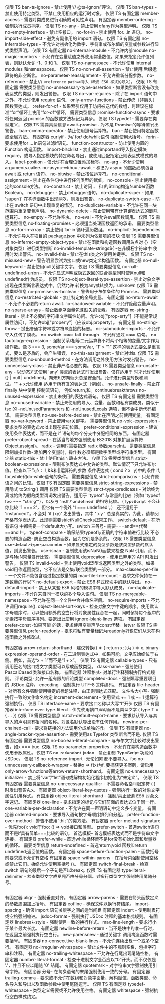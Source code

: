 仅限 TS
ban-ts-ignore - 禁止使用“// @ts-ignore”评论。
仅限 TS
ban-types - 禁止使用特定类型。不禁止使用相应的运行时对象。
仅限 TS
有固定器
member-access - 需要对类成员进行明确的可见性声明。
有固定器
member-ordering - 强制执行成员排序。
仅限 TS
no-any - 禁止使用 ofany作为类型声明。
仅限 TS
no-empty-interface - 禁止空接口。
no-for-in - 禁止使用 for...in 语句。
no-import-side-effect - 避免有副作用的 import 语句。
仅限 TS
有固定器
no-inferrable-types - 不允许对初始化为数字、字符串或布尔值的变量或参数进行显式类型声明。
仅限 TS
有固定器
no-internal-module - 不允许内部module
no-magic-numbers - 不允许在变量赋值之外使用常量数值。如果未指定允许值列表，则默认允许 -1、0 和 1。
仅限 TS
no-namespace - 不允许使用 internal modules 和namespaces。
仅限 TS
no-non-null-assertion - 禁止使用!后缀运算符的非空断言。
no-parameter-reassignment - 不允许重新分配参数。
no-reference - 禁止/// `<reference path=>导入（改用 ES6 样式的导入）`。
仅限 TS
有固定器
需要类型信息
no-unnecessary-type-assertion - 如果类型断言没有改变表达式的类型，则发出警告。
仅限 TS
no-var-requires - 除了在 import 语句中之外，不允许使用 require 语句。
only-arrow-functions - 禁止传统（非箭头）函数表达式。
prefer-for-of - 如果索引仅用于访问被迭代的数组，则建议在标准“for”循环上使用“for-of”循环。
需要类型信息
promise-function-async - 要求将任何返回 promise 的函数或方法标记为异步。
仅限 TS
typedef - 需要存在类型定义。
仅限 TS
需要类型信息
await-promise - 对不是 Promise 的等待值发出警告。
ban-comma-operator - 禁止使用逗号运算符。
ban - 禁止使用特定函数或全局方法。
有固定器
curlyif - 为/ for/ do/while语句 强制使用大括号。
forin - 要求使用for ... in语句过滤if语句。
function-constructor - 防止使用内置的 Function 构造函数。
import-blacklist - 禁止通过importand导入指定模块require，或导入指定模块的特定命名导出，或使用匹配指定正则表达式模式的导入。
label-position - 仅允许在合理位置添加标签。
no-arg - 不允许使用arguments.callee.
no-async-without-await - 标记为 async 的函数必须包含 await 或 return 语句。
no-bitwise - 禁止按位运算符。
no-conditional-assignment - 禁止在条件句中进行任何类型的赋值。
no-console - 禁止使用指定的console方法。
no-construct - 禁止访问 、 和 的String构造Number函数Boolean。
no-debugger - 禁止debugger语句。
no-duplicate-super - 如果 'super()' 在构造函数中出现两次，则发出警告。
no-duplicate-switch-case - 防止在 switch 语句中出现重复的情况。
no-duplicate-variable - 不允许在同一块范围内重复变量声明。
no-dynamic-delete - 禁止使用带有计算键表达式的删除运算符。
no-empty - 不允许空块。
no-eval - 不允许eval函数调用。
仅限 TS
需要类型信息
no-floating-promises - 必须适当处理函数返回的承诺。
需要类型信息
no-for-in-array - 禁止使用 for-in 循环遍历数组。
no-implicit-dependencies - 不允许导入在项目的 package.json 中未列为依赖项的模块
仅限 TS
需要类型信息
no-inferred-empty-object-type - 禁止在函数和构造函数调用站点对 {}（空对象类型）进行类型推断
no-invalid-template-strings${ -在非模板字符串中 使用时发出警告。
no-invalid-this - 禁止在this类之外使用关键字。
仅限 TS
no-misused-new - 警告明显尝试为接口或new类定义构造函数。
有固定器
no-null-keyword - 禁止使用null关键字文字。
仅限 TS
需要类型信息
no-null-undefined-union - 不允许显式声明或隐式返回的联合类型同时使用null和 undefined作为成员。
仅限 TS
no-object-literal-type-assertion - 禁止对象文字出现在类型断言表达式中。仍然允许 转换为any或转换为。unknown
仅限 TS
需要类型信息
no-promise-as-boolean - 警告用于布尔条件的 Promise。
需要类型信息
no-restricted-globals - 禁止特定的全局变量。
有固定器
no-return-await - 不允许不必要的return await.
no-shadowed-variable - 不允许隐藏变量声明。
no-sparse-arrays - 禁止数组字面量包含缺失的元素。
有固定器
no-string-literal - 禁止不必要的字符串文字属性访问。允许obj["prop-erty"]（不能是常规属性访问）。不允许obj["property"]（应该obj.property）。
有固定器
no-string-throw - 抛出普通字符串或字符串连接的标志。
no-submodule-imports - 不允许导入任何子模块。
no-switch-case-fall-through - 不允许通过 case 语句。
no-tautology-expression - 强制关系/相等二元运算符不将两个相等的变量/文字作为操作数。像 3 === 3, someVar === someVar, “1” > “1” 这样的表达式要么是重言式，要么是矛盾的，会产生错误。
no-this-assignment - 禁止对this.
仅限 TS
需要类型信息
no-unbound-method - 在方法调用之外使用方法时发出警告。
no-unnecessary-class - 禁止非严格必要的类。
仅限 TS
需要类型信息
no-unsafe-any - 以动态方式使用 'any' 类型的表达式时发出警告。仅在适用于 时才允许使用{} | null | undefined。向未知方向低头总是安全的。允许进行类型转换和测试。"" + x允许使用 适用于所有值的表达式（例如）。
no-unsafe-finally - 禁止在 finally 块中使用 控制流语句， 例如return,和。continuebreakthrows
no-unused-expression - 禁止未使用的表达式语句。
仅限 TS
有固定器
需要类型信息
no-unused-variable - 禁止未使用的导入、变量、函数和私有类成员。类似于 tsc 的 –noUnusedParameters 和 –noUnusedLocals 选项，但不会中断代码编译。
需要类型信息
no-use-before-declare - 禁止在声明之前使用变量。
有固定器
no-var-keyword - 禁止使用var关键字。
需要类型信息
no-void-expression - 要求类型的表达式void出现在语句位置。
prefer-conditional-expression - 建议使用条件表达式，而不是在 if 语句的每个分支中分配相同的东西。
有固定器
prefer-object-spread - 在适当的地方强制使用 ES2018 对象扩展运算符Object.assign()。
radix - 调用时需要指定 radix 参数parseInt。
需要类型信息
限制加操作数- 添加两个变量时，操作数必须都是数字类型或字符串类型。
有固定器
static-this - 禁止使用thisin 静态方法。
仅限 TS
需要类型信息
strict-boolean-expressions - 限制布尔表达式中允许的类型。默认情况下只允许布尔值。检查以下节点：
!,&&和||运算符的参数
条件表达式 ( cond ? x : y)中的条件
if, for,while和do-while语句的条件。
需要类型信息
strict-comparisons - 只允许原语之间的比较。
仅限 TS
有固定器
需要类型信息
strict-string-expressions - 禁用隐式 toString() 调用
仅限 TS
需要类型信息
strict-type-predicates - 对始终为真或始终为假的类型谓词发出警告。适用于 'typeof' 与常量的比较（例如 'typeof foo === “string”'），以及与 'null'/'undefined' 的相等比较。（TypeScript 不会让你比较 '1 === 2'，但它有一个例外 '1 === undefined'。） 还不适用于 'instanceof'。不会对 'if (xy)' 发出警告，其中 ' x.y ' 总是真实的。为此，请参阅严格布尔表达式。此规则需要strictNullChecks正常工作。
switch-default - 在所有语句 中都需要一个default大小写。switch
三等号- 需要===and!==代替==and !=。
typeof-compare - 确保结果typeof与正确的字符串值进行比较
不必要的构造函数- 防止空白构造函数，因为它们是多余的。
仅限 TS
需要类型信息
use-default-type-parameter - 如果显式指定的类型参数是该类型参数的默认值，则发出警告。
use-isnan - 强制使用该isNaN()函数来检查 NaN 引用，而不是与NaN常量进行比较。
需要类型信息
deprecation - 使用已弃用的 API 时发出警告。
仅限 TS
invalid-void - 禁止使用void泛型或返回类型之外的类型。如果void用作返回类型，它不应该是交集/联合类型的一部分。
max-classes-per-file - 一个文件不能包含超过指定数量的类
max-file-line-count - 要求文件保持在一定数量的行以下
no-default-export - 禁止 ES6 样式模块中的默认导出。
no-default-import - 禁止从某些 ES6 风格的模块中导入默认成员。
no-duplicate-imports - 不允许来自同一模块的多个导入语句。
仅限 TS
no-mergeable-namespace - 不允许在同一个文件中合并命名空间。
no-require-imports - 不允许调用require().
object-literal-sort-keys - 检查对象文字中键的顺序。使用默认字母顺序时，可以使用额外的空白行将对象属性组合在一起，同时保持每个组中的元素按字母顺序排列。要退出此使用 ignore-blank-lines 选项。
有固定器
prefer-const -如果可能 的话，要求使用变量声明const代替。letvar
仅限 TS
需要类型信息
prefer-readonly - 要求将私有变量标记为readonly好像它们从未在构造函数之外修改过。

有固定器
arrow-return-shorthand - 建议转换() => { return x; }为() => x.
binary-expression-operand-order - 在二进制表达式中，如果可能，文字应始终位于右侧。例如，首选“x + 1”而不是“1 + x”。
仅限 TS
有固定器
callable-types - 只有调用签名的接口或文字类型可以写成函数类型。
class-name - 强制使用 PascalCased 类和接口名称。
有固定器
注释格式- 对单行注释强制执行格式规则。
评论类型- 允许一组有限的评论类型
completed-docs - 强制填写重要项目的 JSDoc 注释。
encoding - 强制执行 UTF-8 文件编码。
有固定器
file-header - 对所有文件强制使用特定的标题注释，由正则表达式匹配。
文件名大小写- 强制执行一致的文件命名约定
increment-decrement - 使用显式 += 1 或 -= 1 运算符强制执行。
仅限 TS
interface-name - 要求接口名称以大写“I”开头
仅限 TS
有固定器
interface-over-type-literal - 优先使用接口声明而不是类型文字 ( type T = { ... })
仅限 TS
需要类型信息
match-default-export-name - 要求默认导入与其导入的声明具有相同的名称。对匿名默认导出没有任何作用。
newline-per-chained-call - 要求将链接的方法调用分成单独的行。
仅限 TS
有固定器
no-angle-bracket-type-assertion - 需要使用as Typefor 类型断言而不是<Type>.
仅限 TS
有固定器
需要类型信息
no-boolean-literal-compare - 与布尔文字比较时发出警告，如x === true.
仅限 TS
no-parameter-properties - 不允许在类构造函数中使用参数属性。
仅限 TS
no-redundant-jsdoc - 禁止复制 TypeScript 功能的 JSDoc。
仅限 TS
no-reference-import -无论如何 都不要<reference types="foo" />导入。foo
no-unnecessary-callback-wrapper - 替换x => f(x)为f. 要捕获更多案例，请启用only-arrow-functions等arrow-return-shorthand。
有固定器
no-unnecessary-initializer - 禁止将“var”/“let”语句或解构初始化程序初始化为“未定义”。
仅限 TS
有固定器
需要类型信息
no-unnecessary-qualifier - 不需要命名空间限定符 ( ) 时发出警告A.x。
有固定器
object-literal-key-quotes - 强制执行一致的对象文字属性引用样式。
有固定器
object-literal-shorthand - 强制/禁止使用 ES6 对象文字速记。
有固定器
one-line - 要求指定的标记与它们前面的表达式位于同一行。
one-variable-per-declaration - 不允许在同一声明语句中定义多个变量。
有固定器
ordered-imports - 要求导入语句按字母顺序排列和分组。
prefer-function-over-method - 警告不使用“this”的类方法。
有固定器
prefer-method-signature - 优先foo(): void于foo: () => void接口和类型。
prefer-switch - 首选switch语句而不是if具有简单===比较的语句。
首选模板- 首选模板表达式而不是字符串文字连接。
有固定器
prefer-while - 首选while循环而不是for没有初始化器和增量器的循环。
需要类型信息
return-undefined - 首选return;void 函数和return undefined;返回值的函数。
有固定器
space-before-function-paren - 函数括号前要求或不允许有空格
有固定器
space-within-parens - 在括号内强制使用空格或禁止它们。始终允许使用空括号 ()。
有固定器
switch-final-break - 检查 switch 语句的最后一个子句是否以break;.
仅限 TS
有固定器
type-literal-delimiter - 检查类型文字成员是否由分号分隔。对多行类型文字强制使用尾随分号。

##

有固定器
align - 强制垂直对齐。
有固定器
arrow-parens - 需要在箭头函数定义的参数周围加上括号。
有固定器
eofline - 确保文件以换行符结尾。
import-spacing - 确保 import 语句关键字之间的适当间距
有固定器
indent - 使用制表符或空格强制缩进。
jsdoc-format - 强制执行 JSDoc 注释的基本格式规则。
有固定器
linebreak-style - 强制使用一致的换行样式。
max-line-length - 要求行小于某个最大长度。
有固定器
newline-before-return - 当不是块中的唯一行时，在返回之前强制执行空白行。
new-parensnew - 通过关键字 调用构造函数时需要括号。
有固定器
no-consecutive-blank-lines - 不允许连续出现一个或多个空行。
有固定器
no-irregular-whitespace - 禁止文件中的不规则空格，包括字符串和注释。
有固定器
no-trailing-whitespace - 不允许在行尾出现尾随空格。
有固定器
number-literal-format - 检查十进制文字是否应以“0”开头。而不仅仅是 '.'，并且不应以尾随 '0' 结尾。
有固定器
quotemark - 对字符串文字强制使用引号字符。
有固定器
分号- 在每条语句的末尾强制使用一致的分号。
有固定器
trailing-comma - 要求或不允许在数组和对象字面量、解构赋值、函数类型、命名导入和导出以及函数参数中使用尾随逗号。
仅限 TS
有固定器
typedef-whitespace - 类型定义需要或不允许使用空格。
有固定器
whitespace - 强制执行空白样式约定。